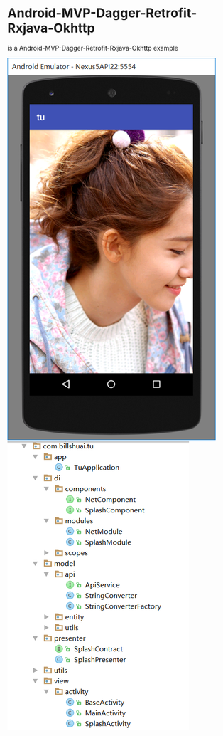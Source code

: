 # Android-MVP-Dagger-Retrofit-Rxjava-Okhttp
is  a  Android-MVP-Dagger-Retrofit-Rxjava-Okhttp example

![这里写图片描述](https://github.com/Billshuai/Android-MVP-Dagger-Retrofit-Rxjava-Okhttp/blob/master/image/tu.png)
![这里写图片描述](https://github.com/Billshuai/Android-MVP-Dagger-Retrofit-Rxjava-Okhttp/blob/master/image/structure.png)
